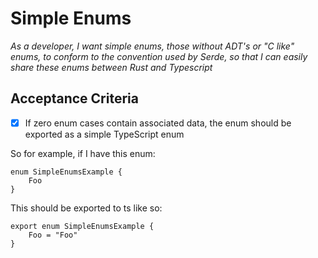# Simple Enums

*As a developer, I want simple enums, those without ADT's or "C like" enums, to conform to the convention used by Serde, so that I can easily share these enums between Rust and Typescript*

## Acceptance Criteria

- [x] If zero enum cases contain associated data, the enum should be exported as a simple TypeScript enum

So for example, if I have this enum:

```
enum SimpleEnumsExample {
    Foo
}
```

This should be exported to ts like so:

```
export enum SimpleEnumsExample {
    Foo = "Foo"
}
```
